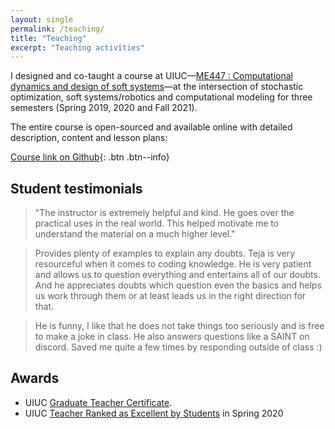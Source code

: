 ```yaml
---
layout: single
permalink: /teaching/
title: "Teaching"
excerpt: "Teaching activities"
---
```


I designed and co-taught a course at UIUC—[ME447 : Computational dynamics and design of soft systems](https://mechse.illinois.edu/graduate/graduate-course-offerings/ME447)—at the intersection of stochastic optimization, soft systems/robotics and computational modeling for three semesters (Spring 2019, 2020 and Fall 2021).

The entire course is open-sourced and available online
with detailed description, content and lesson plans:

[Course link on Github](https://github.com/tp5uiuc/soft_systems_course){: .btn .btn--info}

<!-- You can also see the videos recorded over the Fall 2021 semester [at this link](). -->

## Student testimonials

> "The instructor is extremely helpful and kind. He goes over the practical uses in the real world. This helped motivate me to understand the material on a much higher level."

> Provides plenty of examples to explain any doubts. Teja is very resourceful when it comes to coding knowledge. He is very patient and allows us to question everything and entertains all of our doubts. And he appreciates doubts which question even the basics and helps us work through them or at least leads us in the right direction for that.

> He is funny, I like that he does not take things too seriously and is free to make a joke in class. He also answers questions like a SAINT on discord. Saved me quite a few times by responding outside of class :)

## Awards

- UIUC [Graduate Teacher Certificate](https://citl.illinois.edu/citl-101/teaching-learning/teaching-certificates/graduate-teacher-certificate).
- UIUC [Teacher Ranked as Excellent by Students](https://citl.illinois.edu/citl-101/measurement-evaluation/teaching-evaluation/teaching-evaluations-(ices)/teachers-ranked-as-excellent) in Spring 2020
